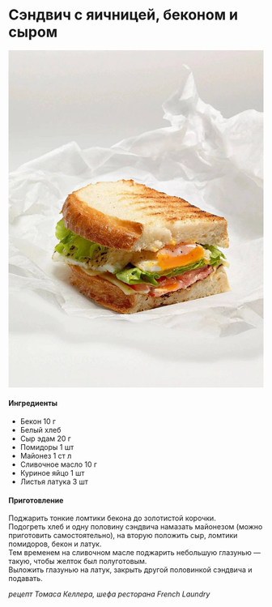 ﻿---
image: ../../pics/egg-bacon-sandwich.jpg
---
# Сэндвич с яичницей, беконом и сыром

![Сэндвич с яичницей, беконом и сыром](../../pics/egg-bacon-sandwich.jpg)

#### Ингредиенты

* Бекон 10 г
* Белый хлеб
* Сыр эдам 20 г
* Помидоры 1 шт
* Майонез 1 ст л
* Сливочное масло 10 г
* Куриное яйцо 1 шт
* Листья латука 3 шт

#### Приготовление

Поджарить тонкие ломтики бекона до золотистой корочки.  
Подогреть хлеб и одну половину сэндвича намазать майонезом (можно приготовить самостоятельно), на вторую положить сыр, ломтики помидоров, бекон и латук.  
Тем временем на сливочном масле поджарить небольшую глазунью — такую, чтобы желток был полуготовым.  
Выложить глазунью на латук, закрыть другой половинкой сэндвича и подавать.

*рецепт Томаса Келлера, шефа ресторана French Laundry*
